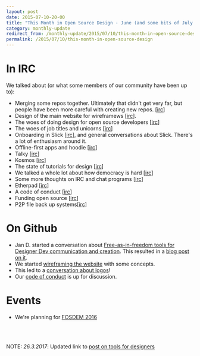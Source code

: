 ```yaml
---
layout: post
date: 2015-07-10-20-00
title: "This Month in Open Source Design - June (and some bits of July and May)"
category: monthly-update
redirect_from: /monthly-update/2015/07/10/this-month-in-open-source-design.html
permalink: /2015/07/10/this-month-in-open-source-design
---
```


# In IRC

We talked about (or what some members of our community have been up to):

* Merging some repos together. Ultimately that didn't get very far, but people have been more careful with creating new repos. [[irc](https://botbot.me/freenode/opensourcedesign/2015-05-18/?msg=39486383&page=2)]
* Design of the main website for wireframews [[irc](https://botbot.me/freenode/opensourcedesign/2015-05-18/?msg=39486383&page=2)].
* The woes of doing design for open source developers [[irc](https://github.com/opensourcedesign/opensourcedesign.github.io/issues/18)]
* The woes of job titles and unicorns [[irc](https://botbot.me/freenode/opensourcedesign/2015-05-23/?msg=39967391&page=1)]
* Onboarding in Slick [[irc](https://botbot.me/freenode/opensourcedesign/2015-05-23/?msg=39984519&page=2)], and general conversations about Slick. There's a lot of enthusiasm around it.
* Offline-first apps and hoodie [[irc](https://botbot.me/freenode/opensourcedesign/2015-05-25/?msg=40069142&page=1)]
* Talky [[irc](https://botbot.me/freenode/opensourcedesign/2015-06-02/?msg=40760040&page=1)]
* Kosmos [[irc](https://botbot.me/freenode/opensourcedesign/2015-06-08/?msg=41247099&page=1)]
* The state of tutorials for design [[irc](https://botbot.me/freenode/opensourcedesign/2015-06-08/?msg=41268491&page=2)]
* We talked a whole lot about how democracy is hard [[irc](https://botbot.me/freenode/opensourcedesign/2015-06-10/?msg=41469276&page=1)]
* Some more thoughts on IRC and chat programs [[irc](https://botbot.me/freenode/opensourcedesign/2015-06-11/?msg=41584415&page=1)]
* Etherpad [[irc](https://botbot.me/freenode/opensourcedesign/2015-06-11/?msg=41584415&page=1)]
* A code of conduct [[irc](https://botbot.me/freenode/opensourcedesign/2015-06-11/?msg=41584415&page=1)]
* Funding open source [[irc](https://botbot.me/freenode/opensourcedesign/2015-07-03/?msg=43599602&page=1)]
* P2P file back up systems[[irc](http://opensourcedesign.net/events/design/hack/meeting/2015/02/01/opensourcedesign-fosdem.html)]

# On Github

* Jan D. started a conversation about [Free-as-in-freedom tools for Designer Dev communication and creation](https://github.com/opensourcedesign/resources/issues/16). This resulted in a [blog post on it](http://opensourcedesign.net/2015/05/23/text-based-tools-for-designers).
* We started [wireframing the website](https://github.com/opensourcedesign/opensourcedesign.github.io/issues/17) with some concepts.
* This led to a [conversation about logos](https://github.com/opensourcedesign/opensourcedesign.github.io/issues/18)!
* Our [code of conduct](//opensourcedesign.net/code-of-conduct/) is up for discussion.

# Events

* We're planning for [FOSDEM 2016](http://opensourcedesign.net/events/design/hack/meeting/2015/02/01/opensourcedesign-fosdem.html)

<br>
<br>

NOTE: *26.3.2017*: Updated link to [post on tools for designers](http://opensourcedesign.net/2015/05/23/text-based-tools-for-designers)

